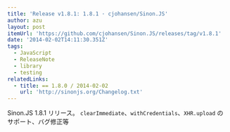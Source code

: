 ```yaml
---
title: 'Release v1.8.1: 1.8.1 · cjohansen/Sinon.JS'
author: azu
layout: post
itemUrl: 'https://github.com/cjohansen/Sinon.JS/releases/tag/v1.8.1'
date: '2014-02-02T14:11:30.351Z'
tags:
  - JavaScript
  - ReleaseNote
  - library
  - testing
relatedLinks:
  - title: == 1.8.0 / 2014-02-02
    url: 'http://sinonjs.org/Changelog.txt'
---
```

Sinon.JS 1.8.1 リリース。
`clearImmediate`、`withCredentials`、`XHR.upload` のサポート、バグ修正等
